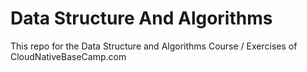 # Data Structure And Algorithms
This repo for the Data Structure and Algorithms Course / Exercises of CloudNativeBaseCamp.com
